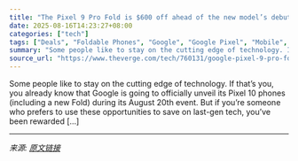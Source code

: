 ```yaml
---
title: "The Pixel 9 Pro Fold is $600 off ahead of the new model’s debut"
date: 2025-08-16T14:23:27+08:00
categories: ["tech"]
tags: ["Deals", "Foldable Phones", "Google", "Google Pixel", "Mobile", "Tech"]
summary: "Some people like to stay on the cutting edge of technology. If that’s you, you already know that Google is going to officially unveil its Pixel 10 phones (including a new Fold) during its August 20th "
source_url: "https://www.theverge.com/tech/760131/google-pixel-9-pro-fold-lenovo-legion-go-s-deal-sale"
---
```


Some people like to stay on the cutting edge of technology. If that’s you, you already know that Google is going to officially unveil its Pixel 10 phones (including a new Fold) during its August 20th event. But if you’re someone who prefers to use these opportunities to save on last-gen tech, you’ve been rewarded [&#8230;]

---

*来源: [原文链接](https://www.theverge.com/tech/760131/google-pixel-9-pro-fold-lenovo-legion-go-s-deal-sale)*
